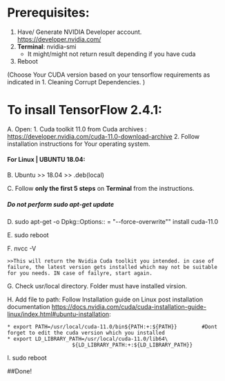 # Prerequisites:
1. Have/ Generate NVIDIA Developer account. https://developer.nvidia.com/
2. __Terminal__: nvidia-smi 
    * It might/might not return result depending if you have cuda
4. Reboot


(Choose Your CUDA version based on your tensorflow requirements as indicated in 1. Cleaning Corrupt Dependencies. )

# To insall TensorFlow 2.4.1:

A. Open:
    1. Cuda toolkit 11.0 from Cuda archives : https://developer.nvidia.com/cuda-11.0-download-archive
    2. Follow installation instructions for Your operating system.


#### For Linux | UBUNTU 18.04:
B. Ubuntu >> 18.04 >> .deb(local)

C. Follow __only the first 5 steps__ on __Terminal__ from the instructions.

##### Do not perform sudo apt-get update

D. sudo apt-get -o Dpkg::Options:: = "--force-overwrite"" install cuda-11.0

E. sudo reboot

F. nvcc -V

    >>This will return the Nvidia Cuda toolkit you intended. in case of failure, the latest version gets installed which may not be suitable for you needs. IN case of failyre, start again.
    
G. Check usr/local directory. Folder must have installed virsion.

H. Add file to path: Follow Installation guide on Linux post installation documentation https://docs.nvidia.com/cuda/cuda-installation-guide-linux/index.html#ubuntu-installation:

    * export PATH=/usr/local/cuda-11.0/bin${PATH:+:${PATH}}        #Dont forget to edit the cuda version which you installed
    * export LD_LIBRARY_PATH=/usr/local/cuda-11.0/lib64\
                         ${LD_LIBRARY_PATH:+:${LD_LIBRARY_PATH}}
                         
I. sudo reboot

##Done!

